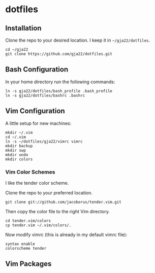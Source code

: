 # dotfiles

## Installation
Clone the repo to your desired location. I keep it in `~/gja22/dotfiles`.

`cd ~/gja22`\
`git clone https://github.com/gja22/dotfiles.git`

## Bash Configuration
In your home directory run the following commands:

`ln -s gja22/dotfiles/bash_profile .bash_profile`\
`ln -s gja22/dotfiles/bashrc .bashrc`

## Vim Configuration
A little setup for new machines:
```
mkdir ~/.vim
cd ~/.vim
ln -s ~/dotfiles/gja22/vimrc vimrc
mkdir backup
mkdir swp
mkdir undo
mkdir colors
```

### Vim Color Schemes
I like the tender color scheme.

Clone the repo to your preferred location.

`git clone git://github.com/jacoborus/tender.vim.git`

Then copy the color file to the right Vim directory.

`cd tender.vim/colors`\
`cp tender.vim ~/.vim/colors/.`

Now modify vimrc (this is already in my default vimrc file):

```
syntax enable
colorscheme tender
```

## Vim Packages




